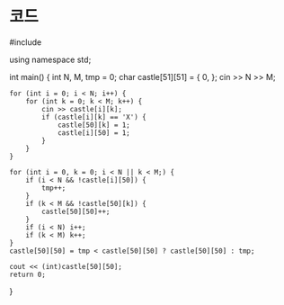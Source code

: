 # 코드
#include <iostream>

using namespace std;

int main() {
	int N, M, tmp = 0;
	char castle[51][51] = { 0, };
	cin >> N >> M;

	for (int i = 0; i < N; i++) {
		for (int k = 0; k < M; k++) {
			cin >> castle[i][k];
			if (castle[i][k] == 'X') {
				castle[50][k] = 1;
				castle[i][50] = 1;
			}
		}
	}
	
	for (int i = 0, k = 0; i < N || k < M;) {
		if (i < N && !castle[i][50]) {
			tmp++;
		}
		if (k < M && !castle[50][k]) {
			castle[50][50]++;
		}
		if (i < N) i++;
		if (k < M) k++;
	}
	castle[50][50] = tmp < castle[50][50] ? castle[50][50] : tmp;

	cout << (int)castle[50][50];
	return 0;
}